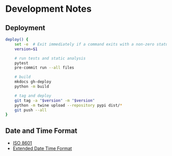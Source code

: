 # Development Notes

## Deployment

```bash
deploy() {
    set -e  # Exit immediately if a command exits with a non-zero status
    version=$1

    # run tests and static analysis
    pytest
    pre-commit run --all files

    # build
    mkdocs gh-deploy
    python -m build

    # tag and deploy
    git tag -a "$version" -m "$version"
    python -m twine upload --repository pypi dist/*
    git push --all
}
```

## Date and Time Format

- [ISO 8601](https://en.wikipedia.org/wiki/ISO_8601)
- [Extended Date Time Format](https://www.loc.gov/standards/datetime/)